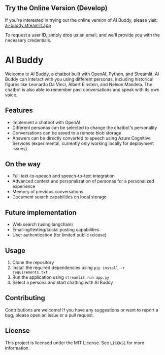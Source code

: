 ## Try the Online Version (Develop)

If you're interested in trying out the online version of AI Buddy, please visit: [ai-buddy.streamlit.app](https://ai-buddy.streamlit.app)

To request a user ID, simply drop us an email, and we'll provide you with the necessary credentials.

# AI Buddy

Welcome to AI Buddy, a chatbot built with OpenAI, Python, and Streamlit. AI Buddy can interact with you using different personas, including historical figures like Leonardo Da Vinci, Albert Einstein, and Nelson Mandela. The chatbot is also able to remember past conversations and speak with its own voice. 

## Features

- Implement a chatbot with OpenAI
- Different personas can be selected to change the chatbot's personality
- Conversations can be saved to a remote blob storage
- Answers can be directly converted to speech using Azure Cognitive Services (experimental, currently only working locally for deployment issues)

## On the way

- Full text-to-speech and speech-to-text integration
- Advanced context and personalization of personas for a personalized experience
- Memory of previous conversations
- Document search capabilities on local storage

## Future implementation

- Web search (using langchain)
- Emailing/texting/social posting capabilities
- User authentication (for limited public release)

## Usage

1. Clone the repository
2. Install the required dependencies using `pip install -r requirements.txt`
3. Run the application using `streamlit run app.py`
4. Select a persona and start chatting with AI Buddy

## Contributing

Contributions are welcome! If you have any suggestions or want to report a bug, please open an issue or a pull request.

## License

This project is licensed under the MIT License. See `LICENSE` for more information.

